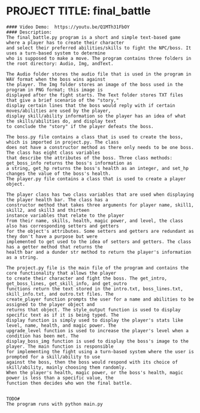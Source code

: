 # PROJECT TITLE: final_battle

    #### Video Demo:  https://youtu.be/Q1MTh31FbOY
    #### Description:
    The final_battle.py program is a short and simple text-based game where a player has to create their character
    and select their preferred abilities/skills to fight the NPC/boss. It uses a turn-based system to determine
    who is supposed to make a move. The program contains three folders in the root directory: Audio, Img, andText. 

    The Audio folder stores the audio file that is used in the program in WAV format when the boss wins against
    the player. The Img folder stores an image of the boss used in the program in PNG format; this image is
    displayed after the fight starts. The Text folder stores TXT files that give a brief scenario of the "story,"
    display certain lines that the boss would reply with if certain moves/abilities are used by the player,
    display skill/ability information so the player has an idea of what the skills/abilities do, and display text
    to conclude the "story" if the player defeats the boss.
    
    The boss.py file contains a class that is used to create the boss, which is imported in project.py. The class
    does not have a constructor method as there only needs to be one boss. The class has eight class variables
    that describe the attributes of the boss. Three class methods: get_boss_info returns the boss's information as
    a string, get_hp returns the boss's health as an integer, and set_hp changes the value of the boss's health.
    The player.py file contains a class that is used to create a player object.

    The player class has two class variables that are used when displaying the player health bar. The class has a
    constructor method that takes three arguments for player name, skill1, skill2, and skill3 and thirteen
    instance variables that relate to the player
    from their name, skills, health, magic power, and level, the class also has corresponding setters and getters
    for the object's attributes. Some setters and getters are redundant as they don't have a purpose but were
    implemented to get used to the idea of setters and getters. The class has a getter method that returns the
    health bar and a dunder str method to return the player's information as a string. 

    The project.py file is the main file of the program and contains the core functionality that allows the player
    to create their character and fight the boss. The get_intro, get_boss_lines, get_skill_info, and get_outro
    functions return the text stored in the intro.txt, boss_lines.txt, skill_info.txt, and outro.txt files. The
    create_player function prompts the user for a name and abilities to be assigned to the player object and
    returns that object. The style_output function is used to display specific text as if it is being typed. The
    display function is simply used to display the player's stats like level, name, health, and magic power. The
    upgrade_level function is used to increase the player's level when a condition has been met. The
    display_boss_img function is used to display the boss's image to the player. The main function is responsible
    for implementing the fight using a turn-based system where the user is prompted for a skill/ability to use
    against the boss, then the boss would respond with its choice of skill/ability, mainly choosing them randomly.
    When the player's health, magic power, or the boss's health, magic power is less than a specific value, the
    function then decides who won the final battle.


    TODO#
    The program runs with python main.py